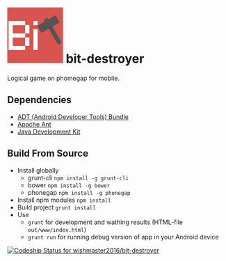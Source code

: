 ![bit-destroyer](https://raw.githubusercontent.com/lekhmanrus/bit-destroyer/master/assets/icon.png) bit-destroyer
=============
Logical game on phomegap for mobile.

## Dependencies
* [ADT (Android Developer Tools) Bundle](http://developer.android.com/sdk/index.html)
* [Apache Ant](http://ant.apache.org/bindownload.cgi)
* [Java Development Kit](http://www.oracle.com/technetwork/java/javase/downloads/jdk8-downloads-2133151.html)

## Build From Source
* Install globally
    * grunt-cli `npm install -g grunt-cli`
    * bower `npm install -g bower`
    * phonegap `npm install -g phonegap`
* Install npm modules `npm install`
* Build project `grunt install`
* Use
    * `grunt` for development and wathing results (HTML-file `out/www/index.html`)
    * `grunt run` for running debug version of app in your Android device

[ ![Codeship Status for wishmaster2016/bit-destroyer](https://codeship.com/projects/68b8af50-4acc-0132-b3d9-62227a079ece/status)](https://codeship.com/projects/46449)